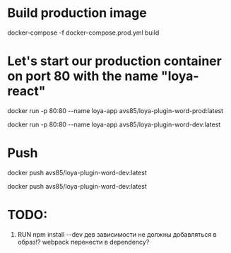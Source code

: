 <!-- https://dev.to/karanpratapsingh/dockerize-your-react-app-4j2e -->


# Build production image
docker-compose -f docker-compose.prod.yml build

# Let's start our production container on port 80 with the name "loya-react"
<!-- MAIN -->
docker run -p 80:80 --name loya-app avs85/loya-plugin-word-prod:latest
<!-- DEV -->
docker run -p 80:80 --name loya-app avs85/loya-plugin-word-dev:latest


# Push 
<!-- MAIN -->
docker push avs85/loya-plugin-word-dev:latest
<!-- DEV -->
docker push avs85/loya-plugin-word-dev:latest


# TODO:
1. RUN npm install --dev  дев зависимости не должны добавляться в образ!? webpack перенести в dependency? 